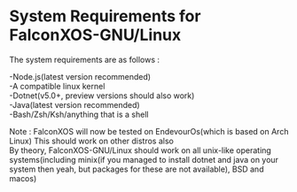 # System Requirements for FalconXOS-GNU/Linux

The system requirements are as follows : 

-Node.js(latest version recommended)
<br>
-A compatible linux kernel
<br>
-Dotnet(v5.0+, preview versions should also work)
<br>
-Java(latest version recommended)
<br>
-Bash/Zsh/Ksh/anything that is a shell
<br>

Note : FalconXOS will now be tested on EndevourOs(which is based on Arch Linux)
This should work on other distros also
<br>
By theory, FalconXOS-GNU/Linux should work on all unix-like operating systems(including minix(if you managed to install dotnet and java on your system then yeah, but packages for these are not available), BSD and macos)


